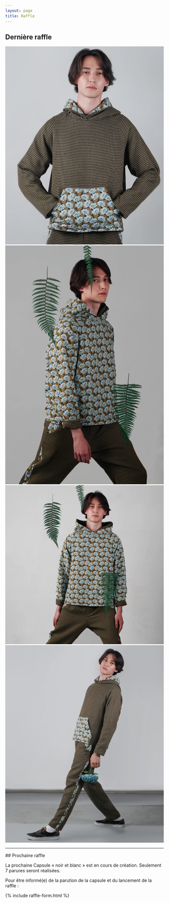 ```yaml
---
layout: page
title: Raffle
---
```

## Dernière raffle

<div class="gallery" data-columns="2">
	<img  src="/images/raffle/1-crop.webp">
  <img  src="/images/raffle/4.webp">
  <img  src="/images/raffle/3-crop.webp">
  <img  src="/images/raffle/2-crop.webp">
</div>
<hr>
## Prochaine raffle

La prochaine Capsule « noir et blanc » est en cours de création. Seulement 7 parures seront réalisées.

Pour être informé(e) de la parution de la capsule et du lancement de la raffle :

{% include raffle-form.html %}
